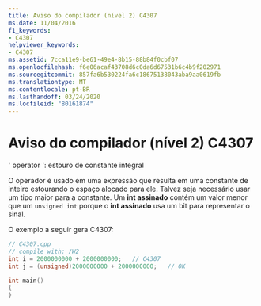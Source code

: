 ```yaml
---
title: Aviso do compilador (nível 2) C4307
ms.date: 11/04/2016
f1_keywords:
- C4307
helpviewer_keywords:
- C4307
ms.assetid: 7cca11e9-be61-49e4-8b15-88b84f0cbf07
ms.openlocfilehash: f6e06acaf43708d6c0da6d67531b6c4b9f202971
ms.sourcegitcommit: 857fa6b530224fa6c18675138043aba9aa0619fb
ms.translationtype: MT
ms.contentlocale: pt-BR
ms.lasthandoff: 03/24/2020
ms.locfileid: "80161874"
---
```

# <a name="compiler-warning-level-2-c4307"></a>Aviso do compilador (nível 2) C4307

' operator ': estouro de constante integral

O operador é usado em uma expressão que resulta em uma constante de inteiro estourando o espaço alocado para ele. Talvez seja necessário usar um tipo maior para a constante. Um **int assinado** contém um valor menor que um `unsigned int` porque o **int assinado** usa um bit para representar o sinal.

O exemplo a seguir gera C4307:

```cpp
// C4307.cpp
// compile with: /W2
int i = 2000000000 + 2000000000;   // C4307
int j = (unsigned)2000000000 + 2000000000;   // OK

int main()
{
}
```
